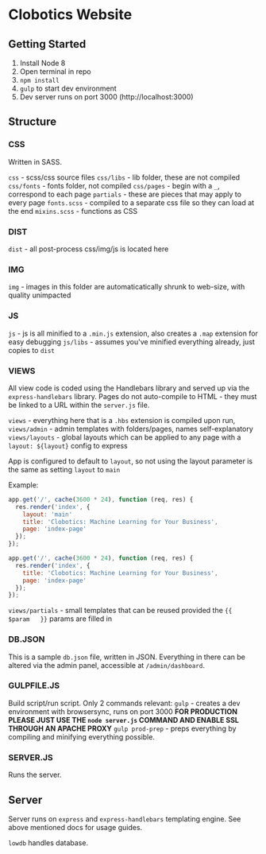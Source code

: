 # Clobotics Website

## Getting Started
1. Install Node 8
2. Open terminal in repo
3. `npm install`
4. `gulp` to start dev environment
5. Dev server runs on port 3000 (http://localhost:3000)

## Structure

### CSS
Written in SASS.

`css` - scss/css source files
`css/libs` - lib folder, these are not compiled
`css/fonts` - fonts folder, not compiled
`css/pages` - begin with a `_`, correspond to each page
`partials` - these are pieces that may apply to every page
`fonts.scss` - compiled to a separate css file so they can load at the end
`mixins.scss` - functions as CSS

### DIST

`dist` - all post-process css/img/js is located here

### IMG
`img` - images in this folder are automaticatically shrunk to web-size, with quality unimpacted

### JS 
`js` - js is all minified to a `.min.js` extension, also creates a `.map` extension for easy debugging
`js/libs` - assumes you've minified everything already, just copies to `dist`

### VIEWS
All view code is coded using the Handlebars library and served up via the `express-handlebars` library.
Pages do not auto-compile to HTML  - they must be linked to a URL within the `server.js` file.

`views` - everything here that is a `.hbs` extension is compiled upon run, 
`views/admin` - admin templates with folders/pages, names self-explanatory
`views/layouts` - global layouts which can be applied to any page with a `layout: ${layout}` config to express

App is configured to default to `layout`, so not using the layout parameter is the same as setting `layout` to `main`

Example: 
```javascript
app.get('/', cache(3600 * 24), function (req, res) {
  res.render('index', {
    layout: 'main'
    title: 'Clobotics: Machine Learning for Your Business',
    page: 'index-page'
  });
});

app.get('/', cache(3600 * 24), function (req, res) {
  res.render('index', {
    title: 'Clobotics: Machine Learning for Your Business',
    page: 'index-page'
  });
});
```

`views/partials` - small templates that can be reused provided the `{{  $param   }}` params are filled in

### DB.JSON
This is a sample `db.json` file, written in JSON. Everything in there can be altered via the admin panel, accessible at `/admin/dashboard`.

### GULPFILE.JS
Build script/run script. Only 2 commands relevant:
`gulp` - creates a dev environment with browsersync, runs on port 3000 
**FOR PRODUCTION PLEASE JUST USE THE `node server.js` COMMAND AND ENABLE SSL THROUGH AN APACHE PROXY**
`gulp prod-prep` - preps everything by compiling and minifying everything possible. 

### SERVER.JS
Runs the server.

## Server

Server runs on `express` and `express-handlebars` templating engine. See above mentioned docs for usage guides.

`lowdb` handles database.

